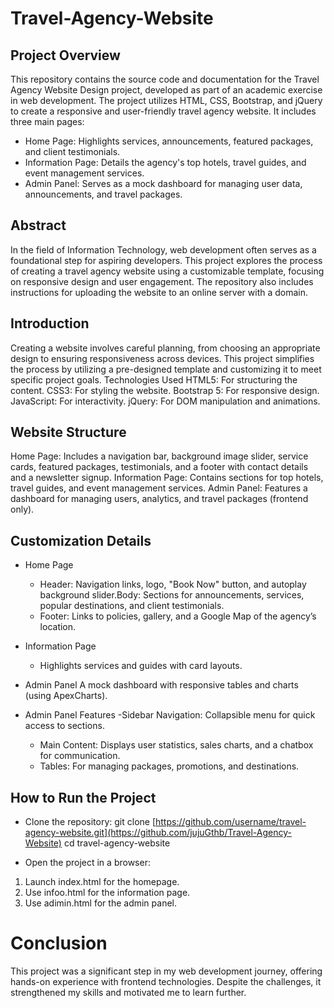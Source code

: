 # Travel-Agency-Website
## Project Overview
This repository contains the source code and documentation for the Travel Agency Website Design project, developed as part of an academic exercise in web development. The project utilizes HTML, CSS, Bootstrap, and jQuery to create a responsive and user-friendly travel agency website. It includes three main pages:

- Home Page: Highlights services, announcements, featured packages, and client testimonials.
- Information Page: Details the agency's top hotels, travel guides, and event management services.
- Admin Panel: Serves as a mock dashboard for managing user data, announcements, and travel packages.

## Abstract
In the field of Information Technology, web development often serves as a foundational step for aspiring developers. This project explores the process of creating a travel agency website using a customizable template, focusing on responsive design and user engagement. The repository also includes instructions for uploading the website to an online server with a domain.

## Introduction
Creating a website involves careful planning, from choosing an appropriate design to ensuring responsiveness across devices. This project simplifies the process by utilizing a pre-designed template and customizing it to meet specific project goals.
Technologies Used
HTML5: For structuring the content.
CSS3: For styling the website.
Bootstrap 5: For responsive design.
JavaScript: For interactivity.
jQuery: For DOM manipulation and animations.

## Website Structure
Home Page: Includes a navigation bar, background image slider, service cards, featured packages, testimonials, and a footer with contact details and a newsletter signup.
Information Page: Contains sections for top hotels, travel guides, and event management services.
Admin Panel: Features a dashboard for managing users, analytics, and travel packages (frontend only).

## Customization Details
- Home Page
    - Header: Navigation links, logo, "Book Now" button, and autoplay background slider.Body: Sections for announcements, services, popular destinations, and client testimonials.
    - Footer: Links to policies, gallery, and a Google Map of the agency’s location.
- Information Page
  - Highlights services and guides with card layouts.
- Admin Panel
A mock dashboard with responsive tables and charts (using ApexCharts).

- Admin Panel Features
  -Sidebar Navigation: Collapsible menu for quick access to sections.
  - Main Content: Displays user statistics, sales charts, and a chatbox for communication.
  - Tables: For managing packages, promotions, and destinations.

## How to Run the Project

- Clone the repository:
git clone [https://github.com/username/travel-agency-website.git](https://github.com/jujuGthb/Travel-Agency-Website)
cd travel-agency-website

- Open the project in a browser:

1. Launch index.html for the homepage.
2. Use infoo.html for the information page.
3. Use adimin.html for the admin panel.

# Conclusion
This project was a significant step in my web development journey, offering hands-on experience with frontend technologies. Despite the challenges, it strengthened my skills and motivated me to learn further.
